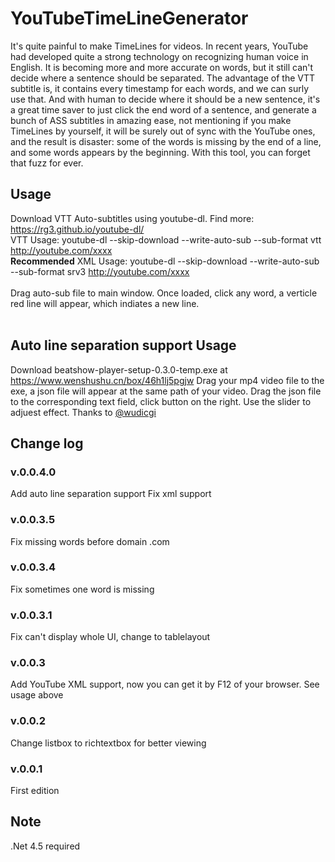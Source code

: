 # YouTubeTimeLineGenerator
It's quite painful to make TimeLines for videos. In recent years, YouTube had developed quite a strong technology on recognizing human voice in English. It is becoming more and more accurate on words, but it still can't decide where a sentence should be separated. The advantage of the VTT subtitle is, it contains every timestamp for each words, and we can surly use that. And with human to decide where it should be a new sentence, it's a great time saver to just click the end word of a sentence, and generate a bunch of ASS subtitles in amazing ease, not mentioning if you make TimeLines by yourself, it will be surely out of sync with the YouTube ones, and the result is disaster: some of the words is missing by the end of a line, and some words appears by the beginning. With this tool, you can forget that fuzz for ever.

## Usage
Download VTT Auto-subtitles using youtube-dl. Find more: https://rg3.github.io/youtube-dl/<br />
VTT Usage: youtube-dl --skip-download --write-auto-sub --sub-format vtt http://youtube.com/xxxx<br />
**Recommended** XML Usage: youtube-dl --skip-download --write-auto-sub --sub-format srv3 http://youtube.com/xxxx<br />
<br />
Drag auto-sub file to main window. Once loaded, click any word, a verticle red line will appear, which indiates a new line.<br />
<br />

## Auto line separation support Usage
Download beatshow-player-setup-0.3.0-temp.exe at https://www.wenshushu.cn/box/46h1lj5pgjw
Drag your mp4 video file to the exe, a json file will appear at the same path of your video.
Drag the json file to the corresponding text field, click button on the right.
Use the slider to adjuest effect.
Thanks to [@wudicgi](https://github.com/wudicgi)

## Change log

### v.0.0.4.0
Add auto line separation support
Fix xml support

### v.0.0.3.5
Fix missing words before domain .com

### v.0.0.3.4
Fix sometimes one word is missing

### v.0.0.3.1
Fix can't display whole UI, change to tablelayout

### v.0.0.3
Add YouTube XML support, now you can get it by F12 of your browser. See usage above

### v.0.0.2
Change listbox to richtextbox for better viewing

### v.0.0.1
First edition


## Note
.Net 4.5 required
